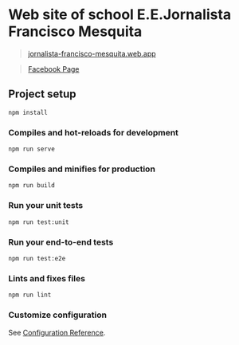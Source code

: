# Web site of school E.E.Jornalista Francisco Mesquita
> [jornalista-francisco-mesquita.web.app](https://jornalista-francisco-mesquita.web.app)

> [Facebook Page](https://www.facebook.com/JornalistaFranciscoMesquita)

## Project setup
```
npm install
```

### Compiles and hot-reloads for development
```
npm run serve
```

### Compiles and minifies for production
```
npm run build
```

### Run your unit tests
```
npm run test:unit
```

### Run your end-to-end tests
```
npm run test:e2e
```

### Lints and fixes files
```
npm run lint
```

### Customize configuration
See [Configuration Reference](https://cli.vuejs.org/config/).
